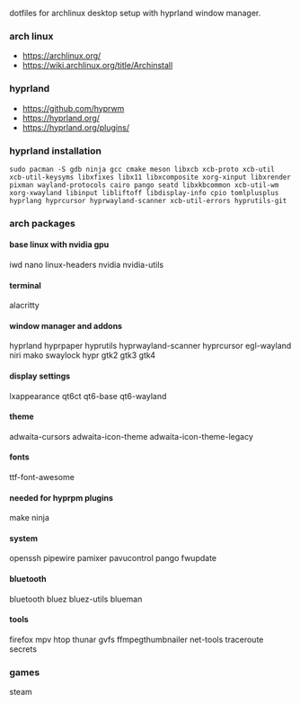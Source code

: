 dotfiles for archlinux desktop setup with hyprland window manager.

### arch linux
* https://archlinux.org/
* https://wiki.archlinux.org/title/Archinstall

### hyprland
* https://github.com/hyprwm
* https://hyprland.org/
* https://hyprland.org/plugins/

### hyprland installation
```sudo pacman -S gdb ninja gcc cmake meson libxcb xcb-proto xcb-util xcb-util-keysyms libxfixes libx11 libxcomposite xorg-xinput libxrender pixman wayland-protocols cairo pango seatd libxkbcommon xcb-util-wm xorg-xwayland libinput libliftoff libdisplay-info cpio tomlplusplus hyprlang hyprcursor hyprwayland-scanner xcb-util-errors hyprutils-git```

### arch packages

#### base linux with nvidia gpu
iwd
nano
linux-headers
nvidia
nvidia-utils

#### terminal
alacritty

#### window manager and addons
hyprland
hyprpaper
hyprutils
hyprwayland-scanner
hyprcursor
egl-wayland
niri
mako
swaylock
hypr
gtk2
gtk3
gtk4

#### display settings
lxappearance
qt6ct
qt6-base
qt6-wayland

#### theme
adwaita-cursors
adwaita-icon-theme
adwaita-icon-theme-legacy

#### fonts
ttf-font-awesome

#### needed for hyprpm plugins
make 
ninja

#### system
openssh
pipewire
pamixer
pavucontrol
pango
fwupdate

#### bluetooth
bluetooth
bluez
bluez-utils
blueman

#### tools
firefox
mpv
htop
thunar
gvfs
ffmpegthumbnailer
net-tools
traceroute
secrets

### games
steam

